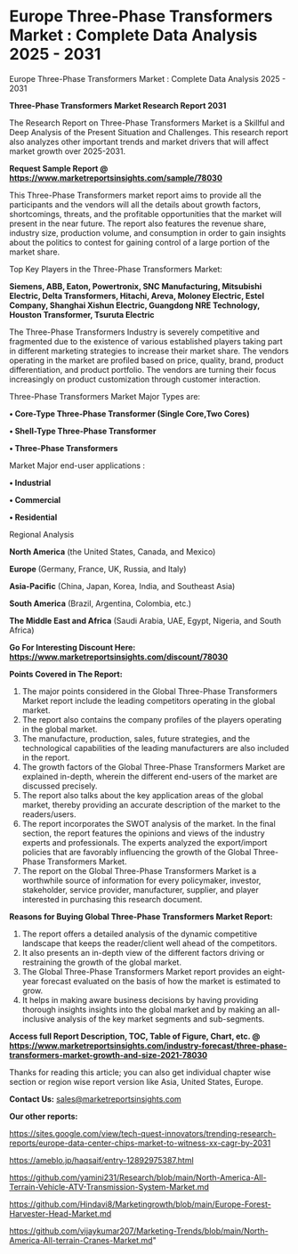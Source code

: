# Europe Three-Phase Transformers Market : Complete Data Analysis 2025 - 2031
Europe Three-Phase Transformers Market : Complete Data Analysis 2025 - 2031

<strong>Three-Phase Transformers Market Research Report 2031</strong>

The Research Report on Three-Phase Transformers Market is a Skillful and Deep Analysis of the Present Situation and Challenges. This research report also analyzes other important trends and market drivers that will affect market growth over 2025-2031.

<strong>Request Sample Report @ <a href=https://www.marketreportsinsights.com/sample/78030>https://www.marketreportsinsights.com/sample/78030</a></strong>

This Three-Phase Transformers market report aims to provide all the participants and the vendors will all the details about growth factors, shortcomings, threats, and the profitable opportunities that the market will present in the near future. The report also features the revenue share, industry size, production volume, and consumption in order to gain insights about the politics to contest for gaining control of a large portion of the market share.

Top Key Players in the Three-Phase Transformers Market:

<strong>Siemens, ABB, Eaton, Powertronix, SNC Manufacturing, Mitsubishi Electric, Delta Transformers, Hitachi, Areva, Moloney Electric, Estel Company, Shanghai Xishun Electric, Guangdong NRE Technology, Houston Transformer, Tsuruta Electric</strong>

The Three-Phase Transformers Industry is severely competitive and fragmented due to the existence of various established players taking part in different marketing strategies to increase their market share. The vendors operating in the market are profiled based on price, quality, brand, product differentiation, and product portfolio. The vendors are turning their focus increasingly on product customization through customer interaction.

Three-Phase Transformers Market Major Types are:

<strong>• Core-Type Three-Phase Transformer (Single Core,Two Cores)

• Shell-Type Three-Phase Transformer

• Three-Phase Transformers</strong>

Market Major end-user applications :

<strong>• Industrial

• Commercial

• Residential</strong>

Regional Analysis

</u><strong><b>North America</b></strong> (the United States, Canada, and Mexico)

<strong><b>Europe </b></strong>(Germany, France, UK, Russia, and Italy)

<strong><b>Asia-Pacific</b></strong> (China, Japan, Korea, India, and Southeast Asia)

<strong><b>South America</b></strong> (Brazil, Argentina, Colombia, etc.)

<strong><b>The Middle East and Africa</b></strong> (Saudi Arabia, UAE, Egypt, Nigeria, and South Africa)

<strong>Go For Interesting Discount Here: <a href=https://www.marketreportsinsights.com/discount/78030>https://www.marketreportsinsights.com/discount/78030</a></strong>

<strong>Points Covered in The Report:</strong>
<ol>
  <li>The major points considered in the Global Three-Phase Transformers Market report include the leading competitors operating in the global market.</li>
  <li>The report also contains the company profiles of the players operating in the global market.</li>
  <li>The manufacture, production, sales, future strategies, and the technological capabilities of the leading manufacturers are also included in the report.</li>
  <li>The growth factors of the Global Three-Phase Transformers Market are explained in-depth, wherein the different end-users of the market are discussed precisely.</li>
  <li>The report also talks about the key application areas of the global market, thereby providing an accurate description of the market to the readers/users.</li>
  <li>The report incorporates the SWOT analysis of the market. In the final section, the report features the opinions and views of the industry experts and professionals. The experts analyzed the export/import policies that are favorably influencing the growth of the Global Three-Phase Transformers Market.</li>
  <li>The report on the Global Three-Phase Transformers Market is a worthwhile source of information for every policymaker, investor, stakeholder, service provider, manufacturer, supplier, and player interested in purchasing this research document.</li>
</ol>
<strong>Reasons for Buying Global Three-Phase Transformers Market Report:</strong>

<ol>
  <li>The report offers a detailed analysis of the dynamic competitive landscape that keeps the reader/client well ahead of the competitors.</li>
  <li>It also presents an in-depth view of the different factors driving or restraining the growth of the global market.</li>
  <li>The Global Three-Phase Transformers Market report provides an eight-year forecast evaluated on the basis of how the market is estimated to grow.</li>
  <li>It helps in making aware business decisions by having providing thorough insights insights into the global market and by making an all-inclusive analysis of the key market segments and sub-segments.</li>
</ol>
<strong>Access full Report Description, TOC, Table of Figure, Chart, etc. @ <a href=https://www.marketreportsinsights.com/industry-forecast/three-phase-transformers-market-growth-and-size-2021-78030>https://www.marketreportsinsights.com/industry-forecast/three-phase-transformers-market-growth-and-size-2021-78030</a></strong>


Thanks for reading this article; you can also get individual chapter wise section or region wise report version like Asia, United States, Europe.

<strong>Contact Us:</strong>
sales@marketreportsinsights.com

<strong>Our other reports:</strong>

<a href=https://sites.google.com/view/tech-quest-innovators/trending-research-reports/europe-data-center-chips-market-to-witness-xx-cagr-by-2031>https://sites.google.com/view/tech-quest-innovators/trending-research-reports/europe-data-center-chips-market-to-witness-xx-cagr-by-2031</a>

<a href=https://ameblo.jp/haqsaif/entry-12892975387.html>https://ameblo.jp/haqsaif/entry-12892975387.html</a>

<a href=https://github.com/yamini231/Research/blob/main/North-America-All-Terrain-Vehicle-ATV-Transmission-System-Market.md>https://github.com/yamini231/Research/blob/main/North-America-All-Terrain-Vehicle-ATV-Transmission-System-Market.md</a>

<a href=https://github.com/Hindavi8/Marketingrowth/blob/main/Europe-Forest-Harvester-Head-Market.md>https://github.com/Hindavi8/Marketingrowth/blob/main/Europe-Forest-Harvester-Head-Market.md</a>

<a href=https://github.com/vijaykumar207/Marketing-Trends/blob/main/North-America-All-terrain-Cranes-Market.md>https://github.com/vijaykumar207/Marketing-Trends/blob/main/North-America-All-terrain-Cranes-Market.md</a>"
